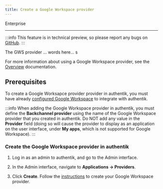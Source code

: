 ```yaml
---
title: Create a Google Workspace provider
---
```


<span class="badge badge--primary">Enterprise</span>

---

:::info
This feature is in technical preview, so please report any bugs on [GitHub](https://github.com/goauthentik/authentik/issues).
:::

The GWS provider ... words here... s

For more information about using a Google Workspace provider, see the [Overview](./index.md) documentation.

## Prerequisites

To create a Google Worksapce provider provider in authentik, you must have already [configured Google Workspace](./setup-gws.md) to integrate with authentik.

:::info
When adding the Google Workspace provider in authentik, you must define the **Backchannel provider** using the name of the Google Workspace provider that you created in authentik. Do NOT add any value in the **Provider** field (doing so will cause the provider to display as an application on the user interface, under **My apps**, which is not supported for Google Workspace).
:::

### Create the Google Workspace provider in authentik

1. Log in as an admin to authentik, and go to the Admin interface.

2. In the Admin interface, navigate to **Applications -> Providers**.

3. Click **Create**. Follow the [instructions](../../applications/manage_apps.md#instructions) to create your Google Workspace provider.

